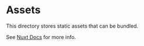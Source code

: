 # Assets

This directory stores static assets that can be bundled.

See [Nuxt Docs](https://v3.nuxtjs.org/guide/directory-structure/assets) for more info.
